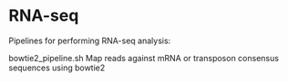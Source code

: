 # RNA-seq
Pipelines for performing RNA-seq analysis:

bowtie2_pipeline.sh
	Map reads against mRNA or transposon consensus sequences using bowtie2
